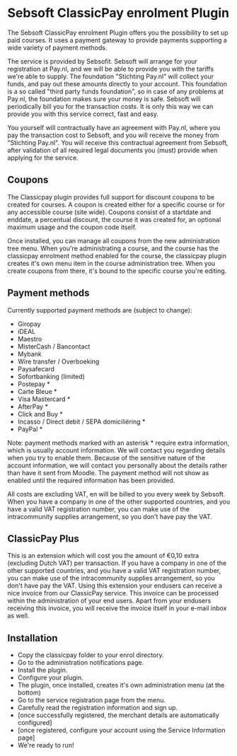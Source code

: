 # Sebsoft ClassicPay enrolment Plugin

The Sebsoft ClassicPay enrolment Plugin offers you the possibility to set up paid courses.
It uses a payment gateway to provide payments supporting a wide variety of payment methods.

The service is provided by Sebsofit.
Sebsoft will arrange for your registration at Pay.nl, and we will be able to provide you with the tariffs we're able to supply.
The foundation "Stichting Pay.nl" will collect your funds, and pay out these amounts directly to your account.
This foundation is a so called "third party funds foundation", so in case of any problems at Pay.nl,
the foundation makes sure your money is safe.
Sebsoft will periodically bill you for the transaction costs.
It is only this way we can provide you with this service correct, fast and easy.

You yourself will contractually have an agreement with Pay.nl, where you pay the
transaction cost to Sebsoft, and you will receive the money from "Stichting Pay.nl".
You will receive this contractual agreement from Sebsoft, after validation of all
required legal documents you (must) provide when applying for the service.

## Coupons

The Classicpay plugin provides full support for discount coupons to be created for courses.
A coupon is created either for a specific course or for any accessible course (site wide).
Coupons consist of a startdate and enddate, a percentual discount, the course
it was created for, an optional maximum usage and the coupon code itself.

Once installed, you can manage all coupons from the new administration tree menu.
When you're administrating a course, and the course has the classicpay enrolment
method enabled for the course, the classicpay plugin creates it's own menu item
in the course administration tree.
When you create coupons from there, it's bound to the specific course you're editing.

## Payment methods

Currently supported payment methods are (subject to change):

* Giropay
* iDEAL
* Maestro
* MisterCash / Bancontact
* Mybank
* Wire transfer / Overboeking
* Paysafecard
* Sofortbanking (limited)
* Postepay *
* Carte Bleue *
* Visa Mastercard *
* AfterPay *
* Click and Buy *
* Incasso / Direct debit / SEPA domiciliëring *
* PayPal *

Note: payment methods marked with an asterisk * require extra information, which
is usually account information. We will contact you regarding details when you
try to enable them. Because of the sensitive nature of the account information,
we will contact you personally about the details rather than have it sent from Moodle.
The payment method will not show as enabled until the required information has been provided.

All costs are excluding VAT, en will be billed to you every week by Sebsoft.
When you have a company in one of the other supported countries, and you have a valid VAT registration number,
you can make use of the intracommunity supplies arrangement, so you don't have pay the VAT.

## ClassicPay Plus

This is an extension which will cost you the amount of €0,10 extra (excluding Dutch VAT) per transaction.
If you have a company in one of the other supported countries, and you have a valid VAT registration number,
you can make use of the intracommunity supplies arrangement, so you don't have pay the VAT.
Using this extension your endusers can receive a nice invoice from our ClassicPay service.
This invoice can be processed within the administration of your end users.
Apart from your endusers receiving this invoice, you will receive the invoice itself in your e-mail inbox as well.

## Installation

- Copy the classicpay folder to your enrol directory.
- Go to the administration notifications page.
- Install the plugin.
- Configure your plugin.
- The plugin, once installed, creates it's own administration menu (at the bottom)
- Go to the service registration page from the menu.
- Carefully read the registration information and sign up.
- [once successfully registered, the merchant details are automatically configured]
- [once registered, configure your account using the Service Information page]
- We're ready to run!
